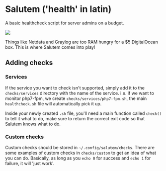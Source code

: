 # Salutem ('health' in latin)

A basic healthcheck script for server admins on a budget.

![](https://i.imgur.com/wNUgVlO.gif)

Things like Netdata and Graylog are too RAM hungry for a $5 DigitalOcean box.
This is where Salutem comes into play!

## Adding checks

### Services

If the service you want to check isn't supported, simply add it to the `checks/services` directory with the name of the service.
i.e. if we want to monitor php7-fpm, we create `checks/services/php7-fpm.sh`, the main `healthcheck.sh` file will automatically pick it up.

Inside your newly created `.sh` file, you'll need a main function called `check()` to tell it what to do, make sure
to return the correct exit code so that Salutem knows what to do.

### Custom checks

Custom checks should be stored in `~/.config/salutem/checks`.
There are some examples of custom checks in `checks/custom` to get an idea of what you can do.
Basically, as long as you `echo 0` for success and `echo 1` for failure, it will 'just work'.
